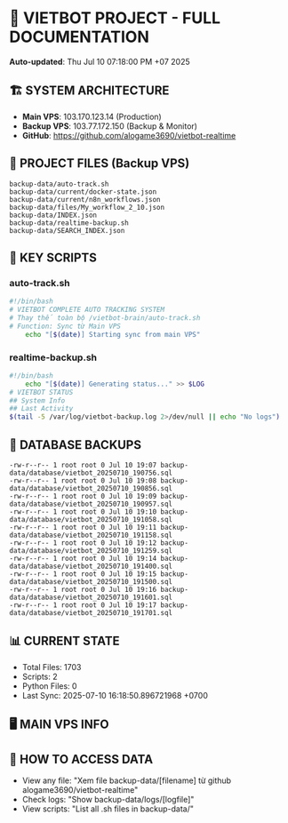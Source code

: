 # 🤖 VIETBOT PROJECT - FULL DOCUMENTATION
**Auto-updated**: Thu Jul 10 07:18:00 PM +07 2025

## 🏗️ SYSTEM ARCHITECTURE
- **Main VPS**: 103.170.123.14 (Production)
- **Backup VPS**: 103.77.172.150 (Backup & Monitor)
- **GitHub**: https://github.com/alogame3690/vietbot-realtime

## 📁 PROJECT FILES (Backup VPS)
```
backup-data/auto-track.sh
backup-data/current/docker-state.json
backup-data/current/n8n_workflows.json
backup-data/files/My_workflow_2_10.json
backup-data/INDEX.json
backup-data/realtime-backup.sh
backup-data/SEARCH_INDEX.json
```

## 🔧 KEY SCRIPTS
### auto-track.sh
```bash
#!/bin/bash
# VIETBOT COMPLETE AUTO TRACKING SYSTEM
# Thay thế toàn bộ /vietbot-brain/auto-track.sh
# Function: Sync từ Main VPS
    echo "[$(date)] Starting sync from main VPS"
```
### realtime-backup.sh
```bash
#!/bin/bash
    echo "[$(date)] Generating status..." >> $LOG
# VIETBOT STATUS
## System Info
## Last Activity
$(tail -5 /var/log/vietbot-backup.log 2>/dev/null || echo "No logs")
```

## 💾 DATABASE BACKUPS
```
-rw-r--r-- 1 root root 0 Jul 10 19:07 backup-data/database/vietbot_20250710_190756.sql
-rw-r--r-- 1 root root 0 Jul 10 19:08 backup-data/database/vietbot_20250710_190856.sql
-rw-r--r-- 1 root root 0 Jul 10 19:09 backup-data/database/vietbot_20250710_190957.sql
-rw-r--r-- 1 root root 0 Jul 10 19:10 backup-data/database/vietbot_20250710_191058.sql
-rw-r--r-- 1 root root 0 Jul 10 19:11 backup-data/database/vietbot_20250710_191158.sql
-rw-r--r-- 1 root root 0 Jul 10 19:12 backup-data/database/vietbot_20250710_191259.sql
-rw-r--r-- 1 root root 0 Jul 10 19:14 backup-data/database/vietbot_20250710_191400.sql
-rw-r--r-- 1 root root 0 Jul 10 19:15 backup-data/database/vietbot_20250710_191500.sql
-rw-r--r-- 1 root root 0 Jul 10 19:16 backup-data/database/vietbot_20250710_191601.sql
-rw-r--r-- 1 root root 0 Jul 10 19:17 backup-data/database/vietbot_20250710_191701.sql
```

## 📊 CURRENT STATE
- Total Files: 1703
- Scripts: 2
- Python Files: 0
- Last Sync: 2025-07-10 16:18:50.896721968 +0700

## 🖥️ MAIN VPS INFO


## 🚨 HOW TO ACCESS DATA
- View any file: "Xem file backup-data/[filename] từ github alogame3690/vietbot-realtime"
- Check logs: "Show backup-data/logs/[logfile]"
- View scripts: "List all .sh files in backup-data/"
